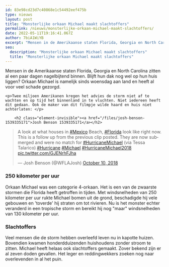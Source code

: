```yaml
---
id: 83e98cd23d7c40868e1c54492eef475b
type: nieuws
layout: post
title: "Monsterlijke orkaan Michael maakt slachtoffers"
permalink: /nieuws/monsterlijke-orkaan-michael-maakt-slachtoffers/
date: 2022-05-11T19:16:41.067Z
author: 7biA1WiYB
excerpt: "Mensen in de Amerikaanse staten Florida, Georgia en North Carolina zitten al een paar dagen nagelbijtend binnen. Blijft hun dak nog wel op hun huis liggen? Orkaan Michael is namelijk sinds woensdag aan land en heeft al voor veel schade gezorgd.   "
seo:
  description: "Monsterlijke orkaan Michael maakt slachtoffers"
  title: "Monsterlijke orkaan Michael maakt slachtoffers"
---
```

Mensen in de Amerikaanse staten Florida, Georgia en North Carolina zitten al een paar dagen nagelbijtend binnen. Blijft hun dak nog wel op hun huis liggen? Orkaan Michael is namelijk sinds woensdag aan land en heeft al voor veel schade gezorgd.   

    <p>Twee miljoen Amerikanen kregen het advies de storm niet af te wachten en op tijd het binnenland in te vluchten. Niet iedereen heeft dit gedaan. Ook de maker van dit filmpje wilde haard en huis niet achterlaten: </p>
<p><div class="media media-element-container media-default"><div id="file-534913" class="file file-document file-text-oembed">

        <h2 class="element-invisible"><a href="/files/josh-benson-1539335171">Josh Benson 1539335171</a></h2>
    
  
  <div class="content">
    
<blockquote class="twitter-tweet" data-width="550"><p lang="en" dir="ltr">A look at what houses in <a href="https://twitter.com/hashtag/Mexico?src=hash&amp;ref_src=twsrc%5Etfw">#Mexico</a> Beach, <a href="https://twitter.com/hashtag/Florida?src=hash&amp;ref_src=twsrc%5Etfw">#Florida</a> look like right now. This is a follow up from the previous clip posted. They are now submerged and were no match for <a href="https://twitter.com/hashtag/HurricaneMichael?src=hash&amp;ref_src=twsrc%5Etfw">#HurricaneMichael</a> (via Tessa Talarico) <a href="https://twitter.com/hashtag/Hurricane?src=hash&amp;ref_src=twsrc%5Etfw">#Hurricane</a> <a href="https://twitter.com/hashtag/Michael?src=hash&amp;ref_src=twsrc%5Etfw">#Michael</a> <a href="https://twitter.com/hashtag/HurricaneMichael2018?src=hash&amp;ref_src=twsrc%5Etfw">#HurricaneMichael2018</a> <a href="https://t.co/GJENrhFJha">pic.twitter.com/GJENrhFJha</a></p>&mdash; Josh Benson (@WFLAJosh) <a href="https://twitter.com/WFLAJosh/status/1050098823194963968?ref_src=twsrc%5Etfw">October 10, 2018</a></blockquote>
<script async="" src="https://platform.twitter.com/widgets.js" charset="utf-8"></script>
  </div>

  
</div>
</div>
<h3>250 kilometer per uur</h3>
<p>Orkaan Michael was een categorie 4-orkaan. Het is een van de zwaarste stormen die Florida heeft getroffen in tijden. Met windsnelheden van 250 kilometer per uur rukte Michael bomen uit de grond, beschadigde hij vele gebouwen en 'toverde' hij straten om tot rivieren. Nu is het monster echter veranderd in een tropische storm en bereikt hij nog "maar" windsnelheden van 130 kilometer per uur. </p>
<h3>Slachtoffers</h3>
<p>Veel mensen die de storm hebben overleefd leven nu in kapotte huizen. Bovendien kwamen honderdduizenden huishoudens zonder stroom te zitten. Michael heeft helaas ook slachtoffers gemaakt. Zover bekend zijn er al zeven doden gevallen. Het leger en reddingwekkers zoeken nog naar overlevenden in al het puin. </p>  
